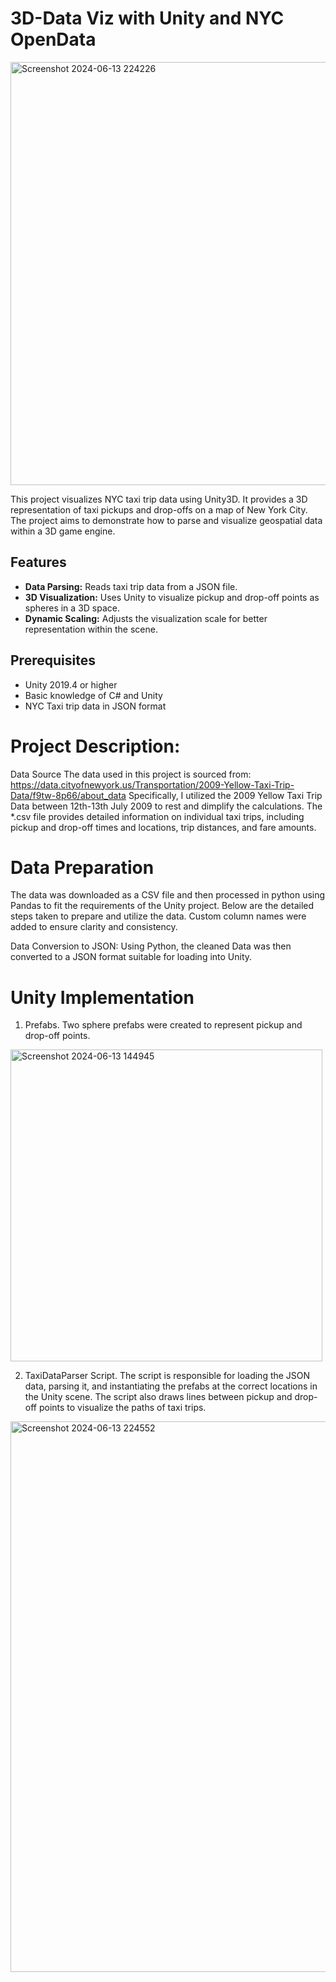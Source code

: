 # 3D-Data Viz with Unity and NYC OpenData
<img width="677" alt="Screenshot 2024-06-13 224226" src="https://github.com/cgshony/3D-Data-Viz/assets/129407856/1799b956-a8c9-4714-86a9-44990909435f">

This project visualizes NYC taxi trip data using Unity3D. It provides a 3D representation of taxi pickups and drop-offs on a map of New York City. The project aims to demonstrate how to parse and visualize geospatial data within a 3D game engine.


## Features
- **Data Parsing:** Reads taxi trip data from a JSON file.
- **3D Visualization:** Uses Unity to visualize pickup and drop-off points as spheres in a 3D space.
- **Dynamic Scaling:** Adjusts the visualization scale for better representation within the scene.

## Prerequisites
- Unity 2019.4 or higher
- Basic knowledge of C# and Unity
- NYC Taxi trip data in JSON format

# Project Description:

Data Source
The data used in this project is sourced from: https://data.cityofnewyork.us/Transportation/2009-Yellow-Taxi-Trip-Data/f9tw-8p66/about_data
Specifically, I utilized the 2009 Yellow Taxi Trip Data between 12th-13th July 2009 to rest and dimplify the calculations. The *.csv file provides detailed information on individual taxi trips, including pickup and drop-off times and locations, trip distances, and fare amounts.

# Data Preparation
The data was downloaded as a CSV file and then processed in python using Pandas to fit the requirements of the Unity project. Below are the detailed steps taken to prepare and utilize the data. Custom column names were added to ensure clarity and consistency.

Data Conversion to JSON:
Using Python, the cleaned Data was then converted to a JSON format suitable for loading into Unity.

# Unity Implementation
1. Prefabs. Two sphere prefabs were created to represent pickup and drop-off points.
   
<img width="499" alt="Screenshot 2024-06-13 144945" src="https://github.com/cgshony/3D-Data-Viz/assets/129407856/63e34e0f-7329-4006-85c1-7740b86349e5">

  
2. TaxiDataParser Script. The script is responsible for loading the JSON data, parsing it, and instantiating the prefabs at the correct locations in the Unity scene.
The script also draws lines between pickup and drop-off points to visualize the paths of taxi trips.


<img width="881" alt="Screenshot 2024-06-13 224552" src="https://github.com/cgshony/3D-Data-Viz/assets/129407856/1e2c6236-3dec-408e-96e0-8bdfe2e65783">
